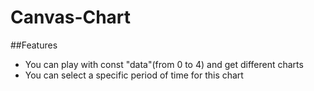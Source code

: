 # Canvas-Chart

##Features
- You can play with const "data"(from 0 to 4) and get different charts
- You can select a specific period of time for this chart
